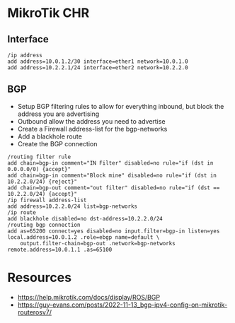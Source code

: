 # MikroTik CHR

## Interface
```shell
/ip address
add address=10.0.1.2/30 interface=ether1 network=10.0.1.0
add address=10.2.2.1/24 interface=ether2 network=10.2.2.0
```

## BGP
- Setup BGP filtering rules to allow for everything inbound, but block the address you are advertising
- Outbound allow the address you need to advertise
- Create a Firewall address-list for the bgp-networks
- Add a blackhole route
- Create the BGP connection
```shell
/routing filter rule
add chain=bgp-in comment="IN Filter" disabled=no rule="if (dst in 0.0.0.0/0) {accept}"
add chain=bgp-in comment="Block mine" disabled=no rule="if (dst in 10.2.2.0/24) {reject}"
add chain=bgp-out comment="out filter" disabled=no rule="if (dst == 10.2.2.0/24) {accept}"
/ip firewall address-list
add address=10.2.2.0/24 list=bgp-networks
/ip route
add blackhole disabled=no dst-address=10.2.2.0/24
/routing bgp connection
add as=65200 connect=yes disabled=no input.filter=bgp-in listen=yes local.address=10.0.1.2 .role=ebgp name=default \
    output.filter-chain=bgp-out .network=bgp-networks remote.address=10.0.1.1 .as=65100
```
# Resources
- https://help.mikrotik.com/docs/display/ROS/BGP
- https://guy-evans.com/posts/2022-11-13_bgp-ipv4-config-on-mikrotik-routerosv7/